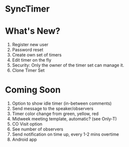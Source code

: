 # SyncTimer

# What's New?
1. Register new user
2. Password reset
3. Create own set of timers
4. Edit timer on the fly
5. Security: Only the owner of the timer set can manage it.
6. Clone Timer Set

# Coming Soon
1. Option to show idle timer (in-between comments)
2. Send message to the speaker/observers
3. Timer color change from green, yellow, red
4. Midweek meeting template, automatic? (see Only-T)
5. CO Visit option
6. See number of observers
7. Send notification on time up, every 1-2 mins overtime
8. Android app
